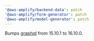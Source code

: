 ```yaml
---
'@aws-amplify/backend-data': patch
'@aws-amplify/form-generator': patch
'@aws-amplify/model-generator': patch
---
```


Bumps [graphql](https://github.com/graphql/graphql-js) from 15.10.1 to 16.10.0.
